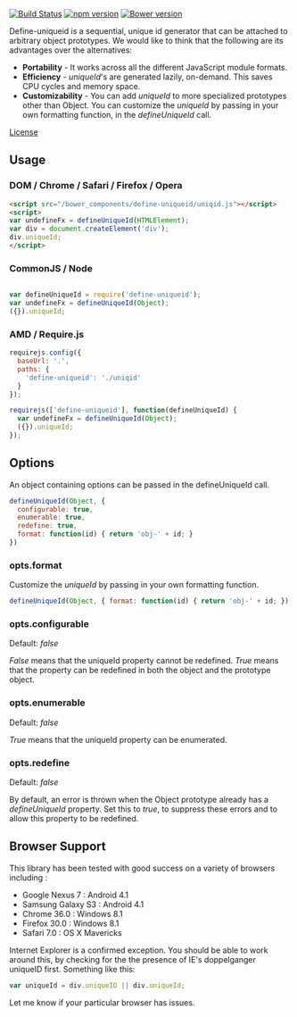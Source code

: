 [![Build Status](https://travis-ci.org/dicksont/define-uniqueid.svg?branch=master)](https://travis-ci.org/dicksont/define-uniqueid) [![npm version](https://badge.fury.io/js/define-uniqueid.svg)](http://badge.fury.io/js/define-uniqueid) [![Bower version](https://badge.fury.io/bo/define-uniqueid.svg)](http://badge.fury.io/bo/define-uniqueid)

Define-uniqueid is a sequential, unique id generator that can be attached to arbitrary object prototypes. We would like to think that the following are its advantages over the alternatives:
- **Portability** - It works across all the different JavaScript module formats.
- **Efficiency** - *uniqueId*'s are generated lazily, on-demand. This saves CPU cycles and memory space.
- **Customizability** - You can add *uniqueId* to more specialized prototypes other than Object. You can customize the *uniqueId* by passing in your own formatting function, in the *defineUniqueId* call.


[License](LICENSE)

## Usage

### DOM / Chrome / Safari / Firefox / Opera

```html
<script src="/bower_components/define-uniqueid/uniqid.js"></script>
<script>
var undefineFx = defineUniqueId(HTMLElement);
var div = document.createElement('div');
div.uniqueId;
</script>
```

### CommonJS / Node
```javascript

var defineUniqueId = require('define-uniqueid');
var undefineFx = defineUniqueId(Object);
({}).uniqueId;

```

### AMD / Require.js

```javascript
requirejs.config({
  baseUrl: '.',
  paths: {
    'define-uniqueid': './uniqid'
  }
});

requirejs(['define-uniqueid'], function(defineUniqueId) {
  var undefineFx = defineUniqueId(Object);
  ({}).uniqueId;
});


```

## Options
An object containing options can be passed in the defineUniqueId call.

```javascript
defineUniqueId(Object, {
  configurable: true,
  enumerable: true,
  redefine: true,
  format: function(id) { return 'obj-' + id; }
})
```

### opts.format
Customize the *uniqueId* by passing in your own formatting function.

```javascript
defineUniqueId(Object, { format: function(id) { return 'obj-' + id; })
```

### opts.configurable

Default: *false*

*False* means that the uniqueId property cannot be redefined. *True* means that the property can be redefined in both the object and the prototype object.


### opts.enumerable

Default: *false*

*True* means that the uniqueId property can be enumerated.


### opts.redefine

Default: *false*

By default, an error is thrown when the Object prototype already has a *defineUniqueId* property. Set this to *true*, to suppress these errors and
to allow this property to be redefined.

## Browser Support

This library has been tested with good success on a variety of browsers including :

- Google Nexus 7 : Android 4.1
- Samsung Galaxy S3 : Android 4.1
- Chrome 36.0 : Windows 8.1
- Firefox 30.0 : Windows 8.1
- Safari 7.0 : OS X Mavericks

Internet Explorer is a confirmed exception. You should be able to work around this, by checking for the the presence of IE's doppelganger uniqueID first. Something like this:

```javascript
var uniqueId = div.uniqueID || div.uniqueId;
```


Let me know if your particular browser has issues.
